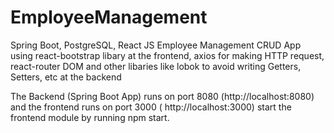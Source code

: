 # EmployeeManagement
Spring Boot, PostgreSQL, React JS Employee Management CRUD App
using react-bootstrap libary at the frontend, axios for making HTTP request, react-router DOM 
and other libaries like lobok to avoid writing Getters, Setters, etc at the backend

The Backend (Spring Boot App) runs on port 8080 (http://localhost:8080) 
and the frontend runs on port 3000 ( http://localhost:3000)
start the frontend module by running npm start.
